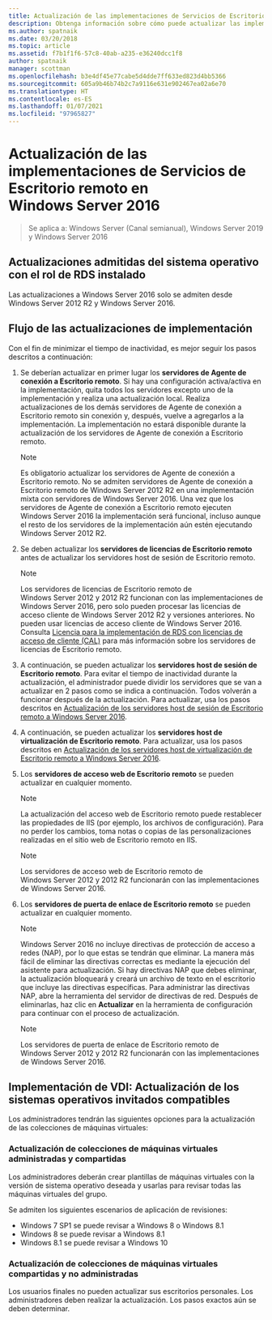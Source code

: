```yaml
---
title: Actualización de las implementaciones de Servicios de Escritorio remoto en Windows Server 2016
description: Obtenga información sobre cómo puede actualizar las implementaciones existentes de Servicios de Escritorio remoto a Windows Server 2016.
ms.author: spatnaik
ms.date: 03/20/2018
ms.topic: article
ms.assetid: f7b1f1f6-57c8-40ab-a235-e36240dcc1f8
author: spatnaik
manager: scottman
ms.openlocfilehash: b3e4df45e77cabe5d4dde7ff633ed823d4bb5366
ms.sourcegitcommit: 605a9b46b74b2c7a9116e631e902467ea02a6e70
ms.translationtype: HT
ms.contentlocale: es-ES
ms.lasthandoff: 01/07/2021
ms.locfileid: "97965827"
---
```

# <a name="upgrading-your-remote-desktop-services-deployments-to-windows-server-2016"></a>Actualización de las implementaciones de Servicios de Escritorio remoto en Windows Server 2016

>Se aplica a: Windows Server (Canal semianual), Windows Server 2019 y Windows Server 2016

## <a name="supported-os-upgrades-with-rds-role-installed"></a>Actualizaciones admitidas del sistema operativo con el rol de RDS instalado
Las actualizaciones a Windows Server 2016 solo se admiten desde Windows Server 2012 R2 y Windows Server 2016.

## <a name="flow-for-deployment-upgrades"></a>Flujo de las actualizaciones de implementación
Con el fin de minimizar el tiempo de inactividad, es mejor seguir los pasos descritos a continuación:

1. Se deberían actualizar en primer lugar los **servidores de Agente de conexión a Escritorio remoto**. Si hay una configuración activa/activa en la implementación, quita todos los servidores excepto uno de la implementación y realiza una actualización local. Realiza actualizaciones de los demás servidores de Agente de conexión a Escritorio remoto sin conexión y, después, vuelve a agregarlos a la implementación. La implementación no estará disponible durante la actualización de los servidores de Agente de conexión a Escritorio remoto.

   > [!NOTE]
   > Es obligatorio actualizar los servidores de Agente de conexión a Escritorio remoto. No se admiten servidores de Agente de conexión a Escritorio remoto de Windows Server 2012 R2 en una implementación mixta con servidores de Windows Server 2016. Una vez que los servidores de Agente de conexión a Escritorio remoto ejecuten Windows Server 2016 la implementación será funcional, incluso aunque el resto de los servidores de la implementación aún estén ejecutando Windows Server 2012 R2.

2. Se deben actualizar los **servidores de licencias de Escritorio remoto** antes de actualizar los servidores host de sesión de Escritorio remoto.
   > [!NOTE]
   > Los servidores de licencias de Escritorio remoto de Windows Server 2012 y 2012 R2 funcionan con las implementaciones de Windows Server 2016, pero solo pueden procesar las licencias de acceso cliente de Windows Server 2012 R2 y versiones anteriores. No pueden usar licencias de acceso cliente de Windows Server 2016. Consulta [Licencia para la implementación de RDS con licencias de acceso de cliente (CAL)](rds-client-access-license.md) para más información sobre los servidores de licencias de Escritorio remoto.

3. A continuación, se pueden actualizar los **servidores host de sesión de Escritorio remoto**. Para evitar el tiempo de inactividad durante la actualización, el administrador puede dividir los servidores que se van a actualizar en 2 pasos como se indica a continuación. Todos volverán a funcionar después de la actualización. Para actualizar, usa los pasos descritos en [Actualización de los servidores host de sesión de Escritorio remoto a Windows Server 2016](upgrade-to-rdsh.md).

4. A continuación, se pueden actualizar los **servidores host de virtualización de Escritorio remoto**. Para actualizar, usa los pasos descritos en [Actualización de los servidores host de virtualización de Escritorio remoto a Windows Server 2016](upgrade-to-rdvh.md).

5. Los **servidores de acceso web de Escritorio remoto** se pueden actualizar en cualquier momento.
   > [!NOTE]
   > La actualización del acceso web de Escritorio remoto puede restablecer las propiedades de IIS (por ejemplo, los archivos de configuración). Para no perder los cambios, toma notas o copias de las personalizaciones realizadas en el sitio web de Escritorio remoto en IIS.

   > [!NOTE]
   > Los servidores de acceso web de Escritorio remoto de Windows Server 2012 y 2012 R2 funcionarán con las implementaciones de Windows Server 2016.

6. Los **servidores de puerta de enlace de Escritorio remoto** se pueden actualizar en cualquier momento.
   > [!NOTE]
   > Windows Server 2016 no incluye directivas de protección de acceso a redes (NAP), por lo que estas se tendrán que eliminar. La manera más fácil de eliminar las directivas correctas es mediante la ejecución del asistente para actualización. Si hay directivas NAP que debes eliminar, la actualización bloqueará y creará un archivo de texto en el escritorio que incluye las directivas específicas. Para administrar las directivas NAP, abre la herramienta del servidor de directivas de red. Después de eliminarlas, haz clic en **Actualizar** en la herramienta de configuración para continuar con el proceso de actualización.

   > [!NOTE]
   > Los servidores de puerta de enlace de Escritorio remoto de Windows Server 2012 y 2012 R2 funcionarán con las implementaciones de Windows Server 2016.

## <a name="vdi-deployment--supported-guest-os-upgrade"></a>Implementación de VDI: Actualización de los sistemas operativos invitados compatibles
Los administradores tendrán las siguientes opciones para la actualización de las colecciones de máquinas virtuales:

### <a name="upgrade-managed-shared-vm-collections"></a>Actualización de colecciones de máquinas virtuales administradas y compartidas
Los administradores deberán crear plantillas de máquinas virtuales con la versión de sistema operativo deseada y usarlas para revisar todas las máquinas virtuales del grupo.

Se admiten los siguientes escenarios de aplicación de revisiones:
- Windows 7 SP1 se puede revisar a Windows 8 o Windows 8.1
- Windows 8 se puede revisar a Windows 8.1
- Windows 8.1 se puede revisar a Windows 10

### <a name="upgrade-unmanaged-shared-vm-collections"></a>Actualización de colecciones de máquinas virtuales compartidas y no administradas
Los usuarios finales no pueden actualizar sus escritorios personales. Los administradores deben realizar la actualización. Los pasos exactos aún se deben determinar.